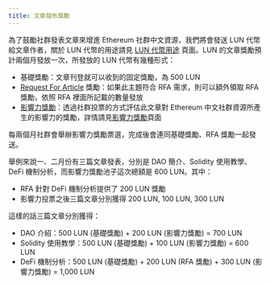 ```yaml
---
title: 文章發布獎勵
---
```


為了鼓勵社群發表文章來增進 Ethereum 社群中文資源，我們將會發送 LUN 代幣給文章作者，關於 LUN 代幣的用途請見 [LUN 代幣用途][1] 頁面。LUN 的文章獎勵預計兩個月發放一次，所發放的 LUN 代幣有幾種形式：

- 基礎獎勵：文章刊登就可以收到的固定獎勵，為 500 LUN
- [Request For Article][2] 獎勵：如果此主題符合 RFA 需求，則可以額外領取 RFA 獎勵，依照 RFA 裡面所記載的數量發放
- [影響力獎勵][4]：透過社群投票的方式評估此文章對 Ethereum 中文社群資源所產生的影響力的獎勵，詳情請見[影響力獎勵][4]頁面

每兩個月社群會舉辦影響力獎勵票選，完成後會連同基礎獎勵、RFA 獎勵一起發送。

舉例來說一、二月份有三篇文章發表，分別是 DAO 簡介、Solidity 使用教學、DeFi 機制分析，而影響力獎勵池子這次總額是 600 LUN。其中：
- RFA 針對 DeFi 機制分析提供了 200 LUN 獎勵
- 影響力投票之後三篇文章分別獲得 200 LUN, 100 LUN, 300 LUN

這樣的話三篇文章分別獲得：
- DAO 介紹：500 LUN (基礎獎勵) + 200 LUN (影響力獎勵) = 700 LUN
- Solidity 使用教學：500 LUN (基礎獎勵) + 100 LUN (影響力獎勵) = 600 LUN
- DeFi 機制分析：500 LUN (基礎獎勵) + 200 LUN (RFA 獎勵) + 300 LUN (影響力獎勵) = 1,000 LUN

[1]: lun-token-usage
[2]: request-for-article
[3]: https://github.com/lun-dao/LunDAO/blob/main/contributors.csv
[4]: impact-reward
